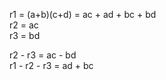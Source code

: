 r1 = (a+b)(c+d) = ac + ad + bc + bd  
r2 = ac  
r3 = bd

r2 - r3 = ac - bd  
r1 - r2 - r3 = ad + bc  
